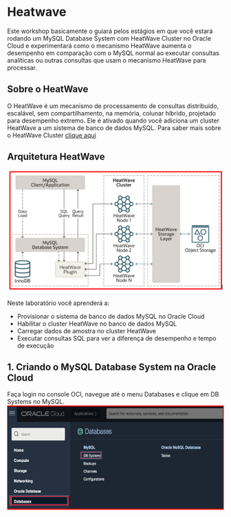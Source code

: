 # Heatwave

Este workshop basicamente o guiará pelos estágios em que você estará rodando um MySQL Database System com HeatWave Cluster no Oracle Cloud e experimentará como o mecanismo HeatWave aumenta o desempenho em comparação com o MySQL normal ao executar consultas analíticas ou outras consultas que usam o mecanismo HeatWave para processar.

## Sobre o HeatWave
O HeatWave é um mecanismo de processamento de consultas distribuído, escalável, sem compartilhamento, na memória, colunar híbrido, projetado para desempenho extremo. Ele é ativado quando você adiciona um cluster HeatWave a um sistema de banco de dados MySQL. Para saber mais sobre o HeatWave Cluster [clique aqui](https://dev.mysql.com/doc/heatwave/en/heatwave-introduction.html)

##  Arquitetura HeatWave
![_](./Images/heatwave_architecture.PNG)

Neste laboratório você aprenderá a:
 - Provisionar o sistema de banco de dados MySQL no Oracle Cloud
 - Habilitar o cluster HeatWave no banco de dados MySQL
 - Carregar dados de amostra no cluster HeatWave
 - Executar consultas SQL para ver a diferença de desempenho e tempo de execução

## 1. Criando o  MySQL Database System na Oracle Cloud

Faça login no console OCI, navegue até o menu Databases e clique em DB Systems no MySQL.
![_](./Images/IMG_001.PNG)